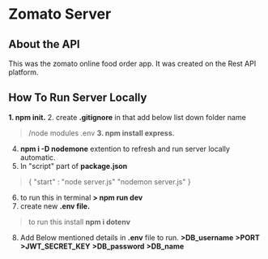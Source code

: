 # Zomato Server

## About the API
This was the zomato online food order app.
It was created on the Rest API platform.

## How To Run Server Locally

**1. npm init.**
2. create **.gitignore** in that add below list down folder name
> /node modules
> .env
**3. npm install express.**
4. **npm i -D nodemone** extention to refresh and run server locally automatic.
5. In "script"  part of **package.json**
> {
    "start" : "node server.js"
    "nodemon server.js"
}
6. to run this in terminal 
**> npm run dev**
7. create new **.env file.**
> to run this install **npm i dotenv**
8. Add Below mentioned details in **.env** file to run.
**>DB_username**
**>PORT**
**>JWT_SECRET_KEY**
**>DB_password**
**>DB_name**



